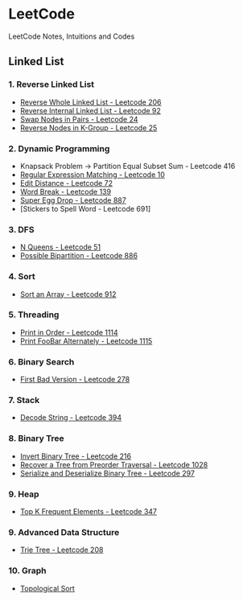 # LeetCode
LeetCode Notes, Intuitions and Codes

## Linked List

### 1. Reverse Linked List

* [Reverse Whole Linked List - Leetcode 206](./Linked%20List/206.%20Reverse%20Linked%20List.md)
* [Reverse Internal Linked List - Leetcode 92](./Linked%20List/92.%20Reverse%20Linked%20List%20II.md)
* [Swap Nodes in Pairs - Leetcode 24](./Linked%20List/24.%20Swap%20Nodes%20in%20Pairs.md)
* [Reverse Nodes in K-Group - Leetcode 25](./Linked%20List/25.%20Reverse%20Nodes%20in%20k-Group.md)

### 2. Dynamic Programming
* Knapsack Problem -> Partition Equal Subset Sum - Leetcode 416
* [Regular Expression Matching - Leetcode 10](./DP/10.%20Regular%20Expression%20Matching.md)
* [Edit Distance - Leetcode 72](./DP/72.%20/Edit%20Distance.md)
* [Word Break - Leetcode 139](./DP/139.%20Word%20Break.md)
* [Super Egg Drop - Leetcode 887](./DP/877.%20Super%20Egg%20Drop.md)
* [Stickers to Spell Word - Leetcode 691]

### 3. DFS

* [N Queens - Leetcode 51](./DFS/51.%20N%20Queens.md)
* [Possible Bipartition - Leetcode 886](./DFS/886.%20Possible%20Bipartition.md)

### 4. Sort

* [Sort an Array - Leetcode 912](./Sort/912.%20Sort%20an%20Array.md)

### 5. Threading

* [Print in Order - Leetcode 1114](./Threading/1114.%20Print%20in%20Order.md)
* [Print FooBar Alternately - Leetcode 1115](./Threading/1115.%20Print%20FooBar%20Alternately.md)

### 6. Binary Search

* [First Bad Version - Leetcode 278](./Binary%20Search/278.%20First%20Bad%20Version.md)

### 7. Stack

* [Decode String - Leetcode 394](./Stack/394.%20Decode%20String.md)

### 8. Binary Tree

* [Invert Binary Tree - Leetcode 216](./Binary%20Tree/226.%20Invert%20Binary%20Tree.md)
* [Recover a Tree from Preorder Traversal - Leetcode 1028](./Binary%20Tree/1028.%20Recover%20a%20Tree%20from%20Preorder%20Traversal.md)
* [Serialize and Deserialize Binary Tree - Leetcode 297](./Binary%20Tree/297.%20Serialize%20and%20Deserialize%20Binary%20Tree.md)

### 9. Heap

* [Top K Frequent Elements - Leetcode 347](./Heap/347.%20Top%20K%20Frequent%20Elements.md)

### 9. Advanced Data Structure

* [Trie Tree - Leetcode 208](./Tree/208.%20Trie%20Tree.md)

### 10. Graph

* [Topological Sort](./Grpah/.md)

